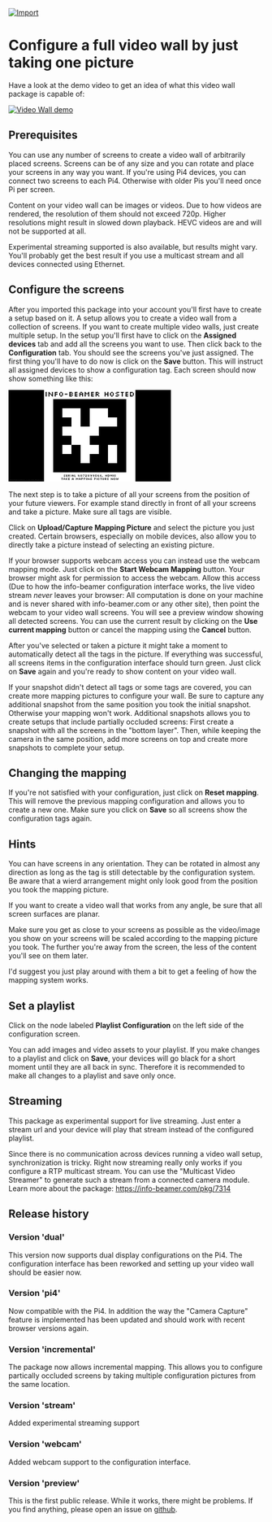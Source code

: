 [![Import](https://cdn.infobeamer.com/s/img/import.png)](https://info-beamer.com/use?url=https://github.com/info-beamer/package-magic-video-wall)

Configure a full video wall by just taking one picture
======================================================

Have a look at the demo video to get an idea of what
this video wall package is capable of:

[![Video Wall demo](https://img.youtube.com/vi/GI00HTJhSMU/0.jpg)](https://www.youtube.com/watch?v=GI00HTJhSMU)

Prerequisites
-------------

You can use any number of screens to create a video
wall of arbitrarily placed screens. Screens can be of
any size and you can rotate and place your screens
in any way you want.
If you're using Pi4 devices, you can connect two
screens to each Pi4. Otherwise with older Pis you'll
need once Pi per screen.

Content on your video wall can be images or videos.
Due to how videos are rendered, the resolution
of them should not exceed 720p. Higher resolutions
might result in slowed down playback. HEVC videos
are and will not be supported at all.

Experimental streaming supported is also available,
but results might vary. You'll probably get the best
result if you use a multicast stream and all
devices connected using Ethernet.

Configure the screens
---------------------

After you imported this package into your account
you'll first have to create a setup based on it.
A setup allows you to create a video wall from
a collection of screens. If you want to create
multiple video walls, just create multiple setup.
In the setup you'll first have to click on the
**Assigned devices** tab and add all the screens
you want to use. Then click back to the **Configuration**
tab. You should see the screens you've just assigned.
The first thing you'll have to do now is click on
the **Save** button. This will instruct all assigned
devices to show a configuration tag. Each screen
should now show something like this:

![A configuration tag](config-tag.png)

The next step is to take a picture of all your screens
from the position of your future viewers. For example
stand directly in front of all your screens and take
a picture. Make sure all tags are visible.

Click on **Upload/Capture Mapping Picture** and
select the picture you just created. Certain browsers,
especially on mobile devices, also allow you to directly
take a picture instead of selecting an existing picture.

If your browser supports webcam access you can
instead use the webcam mapping mode. Just click on
the **Start Webcam Mapping** button. Your browser might
ask for permission to access the webcam. Allow this
access (Due to how the info-beamer configuration
interface works, the live video stream *never*
leaves your browser: All computation is done on your
machine and is never shared with info-beamer.com
or any other site), then point the webcam to your video
wall screens. You will see a preview window showing
all detected screens. You can use the current result
by clicking on the **Use current mapping** button or
cancel the mapping using the **Cancel** button.

After you've selected or taken a picture it might take
a moment to automatically detect all the tags in the picture.
If everything was successful, all screens items in
the configuration interface should turn green.
Just click on **Save** again and you're ready to show
content on your video wall.

If your snapshot didn't detect all tags or some
tags are covered, you can create more mapping
pictures to configure your wall. Be sure to capture
any additional snapshot from the same position you
took the initial snapshot. Otherwise your mapping
won't work. Additional snapshots allows you to
create setups that include partially occluded screens:
First create a snapshot with all the screens in
the "bottom layer". Then, while keeping the camera
in the same position, add more screens on top and
create more snapshots to complete your setup.

Changing the mapping
--------------------

If you're not satisfied with your configuration, just
click on **Reset mapping**. This will remove the previous
mapping configuration and allows you to create a new
one. Make sure you click on **Save** so all screens
show the configuration tags again.

Hints
-----

You can have screens in any orientation. They can be
rotated in almost any direction as long as the tag
is still detectable by the configuration system.
Be aware that a wierd arrangement might only look good
from the position you took the mapping picture.

If you want to create a video wall that works from
any angle, be sure that all screen surfaces are
planar.

Make sure you get as close to your screens as
possible as the video/image you show on your screens
will be scaled according to the mapping picture
you took. The further you're away from the screen,
the less of the content you'll see on them later.

I'd suggest you just play around with them a bit to
get a feeling of how the mapping system works.

Set a playlist
--------------

Click on the node labeled **Playlist Configuration** on the
left side of the configuration screen.

You can add images and video assets to your playlist.
If you make changes to a playlist and click on **Save**, your
devices will go black for a short moment until they are all
back in sync. Therefore it is recommended to make all
changes to a playlist and save only once.

Streaming
---------

This package as experimental support for live streaming.
Just enter a stream url and your device will play that
stream instead of the configured playlist.

Since there is no communication across devices running
a video wall setup, synchronization is tricky. Right now
streaming really only works if you configure a RTP multicast
stream. You can use the "Multicast Video Streamer" to
generate such a stream from a connected camera module.
Learn more about the package:
https://info-beamer.com/pkg/7314

Release history
---------------

### Version 'dual'

This version now supports dual display configurations
on the Pi4. The configuration interface has been reworked
and setting up your video wall should be easier now.

### Version 'pi4'

Now compatible with the Pi4. In addition the way the 
"Camera Capture" feature is implemented has been updated
and should work with recent browser versions again.

### Version 'incremental'

The package now allows incremental mapping. This allows
you to configure partically occluded screens by taking
multiple configuration pictures from the same location.

### Version 'stream'

Added experimental streaming support

### Version 'webcam'

Added webcam support to the configuration interface.

### Version 'preview'

This is the first public release. While it works, there
might be problems. If you find anything, please open an
issue on [github](https://github.com/info-beamer/package-magic-video-wall/issues/new).
